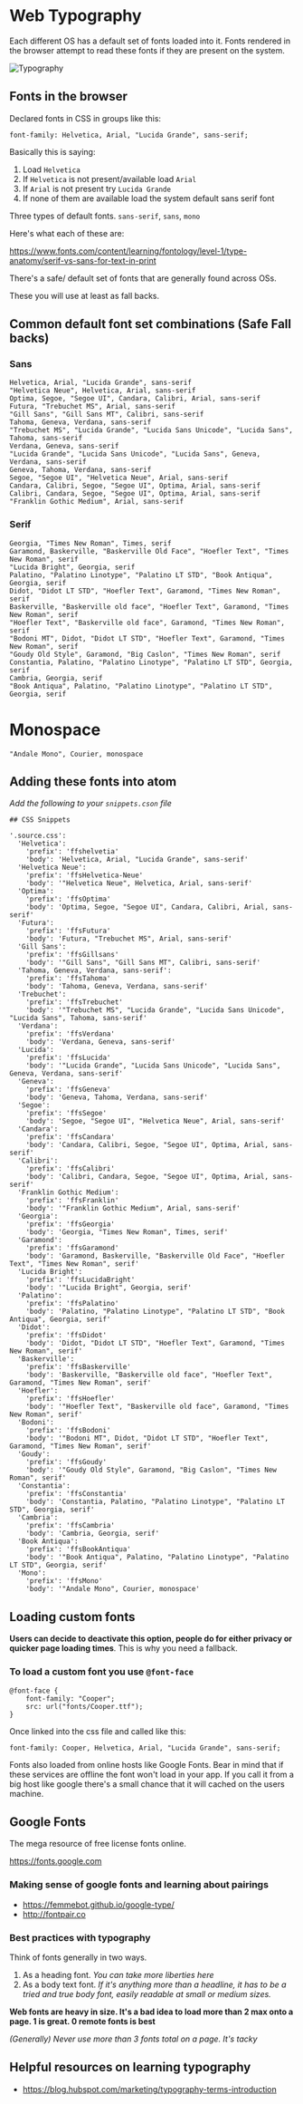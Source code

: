
# Web Typography

Each different OS has a default set of fonts loaded into it. Fonts rendered in the browser attempt to read these fonts if they are present on the system.

![Typography](http://tinyimg.io/i/N9ez94m.jpg)

## Fonts in the browser

Declared fonts in CSS in groups like this:

```
font-family: Helvetica, Arial, "Lucida Grande", sans-serif;
```

Basically this is saying:

1.  Load `Helvetica`
2.  If `Helvetica` is not present/available load `Arial`
3.  If `Arial` is not present try `Lucida Grande`
4.  If none of them are available load the system default sans serif font

Three types of default fonts. `sans-serif`, `sans`, `mono`

Here's what each of these are:

<https://www.fonts.com/content/learning/fontology/level-1/type-anatomy/serif-vs-sans-for-text-in-print>

There's a safe/ default set of fonts that are generally found across OSs.

These you will use at least as fall backs.

## Common default font set combinations (Safe Fall backs)

### Sans
```
Helvetica, Arial, "Lucida Grande", sans-serif
"Helvetica Neue", Helvetica, Arial, sans-serif
Optima, Segoe, "Segoe UI", Candara, Calibri, Arial, sans-serif
Futura, "Trebuchet MS", Arial, sans-serif
"Gill Sans", "Gill Sans MT", Calibri, sans-serif
Tahoma, Geneva, Verdana, sans-serif
"Trebuchet MS", "Lucida Grande", "Lucida Sans Unicode", "Lucida Sans", Tahoma, sans-serif
Verdana, Geneva, sans-serif
"Lucida Grande", "Lucida Sans Unicode", "Lucida Sans", Geneva, Verdana, sans-serif
Geneva, Tahoma, Verdana, sans-serif
Segoe, "Segoe UI", "Helvetica Neue", Arial, sans-serif
Candara, Calibri, Segoe, "Segoe UI", Optima, Arial, sans-serif
Calibri, Candara, Segoe, "Segoe UI", Optima, Arial, sans-serif
"Franklin Gothic Medium", Arial, sans-serif
```

### Serif

```
Georgia, "Times New Roman", Times, serif
Garamond, Baskerville, "Baskerville Old Face", "Hoefler Text", "Times New Roman", serif
"Lucida Bright", Georgia, serif
Palatino, "Palatino Linotype", "Palatino LT STD", "Book Antiqua", Georgia, serif
Didot, "Didot LT STD", "Hoefler Text", Garamond, "Times New Roman", serif
Baskerville, "Baskerville old face", "Hoefler Text", Garamond, "Times New Roman", serif
"Hoefler Text", "Baskerville old face", Garamond, "Times New Roman", serif
"Bodoni MT", Didot, "Didot LT STD", "Hoefler Text", Garamond, "Times New Roman", serif
"Goudy Old Style", Garamond, "Big Caslon", "Times New Roman", serif
Constantia, Palatino, "Palatino Linotype", "Palatino LT STD", Georgia, serif
Cambria, Georgia, serif
"Book Antiqua", Palatino, "Palatino Linotype", "Palatino LT STD", Georgia, serif

```

# Monospace

```
"Andale Mono", Courier, monospace
```

## Adding these fonts into atom

*Add the following to your `snippets.cson` file*

```
## CSS Snippets

'.source.css':
  'Helvetica':
    'prefix': 'ffshelvetia'
    'body': 'Helvetica, Arial, "Lucida Grande", sans-serif'
  'Helvetica Neue':
    'prefix': 'ffsHelvetica-Neue'
    'body': '"Helvetica Neue", Helvetica, Arial, sans-serif'
  'Optima':
    'prefix': 'ffsOptima'
    'body': 'Optima, Segoe, "Segoe UI", Candara, Calibri, Arial, sans-serif'
  'Futura':
    'prefix': 'ffsFutura'
    'body': 'Futura, "Trebuchet MS", Arial, sans-serif'
  'Gill Sans':
    'prefix': 'ffsGillsans'
    'body': '"Gill Sans", "Gill Sans MT", Calibri, sans-serif'
  'Tahoma, Geneva, Verdana, sans-serif':
    'prefix': 'ffsTahoma'
    'body': 'Tahoma, Geneva, Verdana, sans-serif'
  'Trebuchet':
    'prefix': 'ffsTrebuchet'
    'body': '"Trebuchet MS", "Lucida Grande", "Lucida Sans Unicode", "Lucida Sans", Tahoma, sans-serif'
  'Verdana':
    'prefix': 'ffsVerdana'
    'body': 'Verdana, Geneva, sans-serif'
  'Lucida':
    'prefix': 'ffsLucida'
    'body': '"Lucida Grande", "Lucida Sans Unicode", "Lucida Sans", Geneva, Verdana, sans-serif'
  'Geneva':
    'prefix': 'ffsGeneva'
    'body': 'Geneva, Tahoma, Verdana, sans-serif'
  'Segoe':
    'prefix': 'ffsSegoe'
    'body': 'Segoe, "Segoe UI", "Helvetica Neue", Arial, sans-serif'
  'Candara':
    'prefix': 'ffsCandara'
    'body': 'Candara, Calibri, Segoe, "Segoe UI", Optima, Arial, sans-serif'
  'Calibri':
    'prefix': 'ffsCalibri'
    'body': 'Calibri, Candara, Segoe, "Segoe UI", Optima, Arial, sans-serif'
  'Franklin Gothic Medium':
    'prefix': 'ffsFranklin'
    'body': '"Franklin Gothic Medium", Arial, sans-serif'
  'Georgia':
    'prefix': 'ffsGeorgia'
    'body': 'Georgia, "Times New Roman", Times, serif'
  'Garamond':
    'prefix': 'ffsGaramond'
    'body': 'Garamond, Baskerville, "Baskerville Old Face", "Hoefler Text", "Times New Roman", serif'
  'Lucida Bright':
    'prefix': 'ffsLucidaBright'
    'body': '"Lucida Bright", Georgia, serif'
  'Palatino':
    'prefix': 'ffsPalatino'
    'body': 'Palatino, "Palatino Linotype", "Palatino LT STD", "Book Antiqua", Georgia, serif'
  'Didot':
    'prefix': 'ffsDidot'
    'body': 'Didot, "Didot LT STD", "Hoefler Text", Garamond, "Times New Roman", serif'
  'Baskerville':
    'prefix': 'ffsBaskerville'
    'body': 'Baskerville, "Baskerville old face", "Hoefler Text", Garamond, "Times New Roman", serif'
  'Hoefler':
    'prefix': 'ffsHoefler'
    'body': '"Hoefler Text", "Baskerville old face", Garamond, "Times New Roman", serif'
  'Bodoni':
    'prefix': 'ffsBodoni'
    'body': '"Bodoni MT", Didot, "Didot LT STD", "Hoefler Text", Garamond, "Times New Roman", serif'
  'Goudy':
    'prefix': 'ffsGoudy'
    'body': '"Goudy Old Style", Garamond, "Big Caslon", "Times New Roman", serif'
  'Constantia':
    'prefix': 'ffsConstantia'
    'body': 'Constantia, Palatino, "Palatino Linotype", "Palatino LT STD", Georgia, serif'
  'Cambria':
    'prefix': 'ffsCambria'
    'body': 'Cambria, Georgia, serif'
  'Book Antiqua':
    'prefix': 'ffsBookAntiqua'
    'body': '"Book Antiqua", Palatino, "Palatino Linotype", "Palatino LT STD", Georgia, serif'
  'Mono':
    'prefix': 'ffsMono'
    'body': '"Andale Mono", Courier, monospace'
```

## Loading custom fonts

**Users can decide to deactivate this option, people do for either privacy or quicker page loading times**. This is why you need a fallback.

### To load a custom font you use `@font-face`

```
@font-face {
	font-family: "Cooper";
	src: url("fonts/Cooper.ttf");
}
```

Once linked into the css file and called like this:

```
font-family: Cooper, Helvetica, Arial, "Lucida Grande", sans-serif;
```

Fonts also loaded from online hosts like Google Fonts. Bear in mind that if these services are offline the font won't load in your app. If you call it from a big host like google there's a small chance that it will  cached on the users machine.

## Google Fonts

The mega resource of free license fonts online.

<https://fonts.google.com>

### Making sense of google fonts and learning about pairings

*   <https://femmebot.github.io/google-type/>
*   <http://fontpair.co>


### Best practices with typography

Think of fonts generally in two ways.

1.  As a heading font. *You can take more liberties here*
2.  As a body text font. *If it's anything more than a headline, it has to be a tried and true body font, easily readable at small or medium sizes.*

**Web fonts are heavy in size. It's a bad idea to load more than 2 max onto a page. 1 is great. 0 remote fonts is best**

*(Generally) Never use more than 3 fonts total on a page. It's tacky*

## Helpful resources on learning typography

*   <https://blog.hubspot.com/marketing/typography-terms-introduction>
